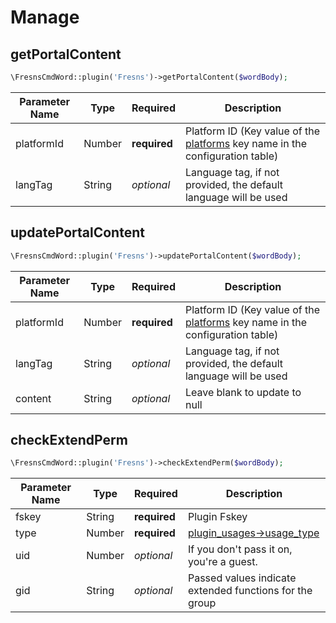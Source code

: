 # Manage

## getPortalContent

```php
\FresnsCmdWord::plugin('Fresns')->getPortalContent($wordBody);
```
| Parameter Name | Type | Required | Description |
| --- | --- | --- | --- |
| platformId | Number | **required** | Platform ID (Key value of the [platforms](../../database/dictionary/platforms.md) key name in the configuration table) |
| langTag | String | *optional* | Language tag, if not provided, the default language will be used |

## updatePortalContent

```php
\FresnsCmdWord::plugin('Fresns')->updatePortalContent($wordBody);
```
| Parameter Name | Type | Required | Description |
| --- | --- | --- | --- |
| platformId | Number | **required** | Platform ID (Key value of the [platforms](../../database/dictionary/platforms.md) key name in the configuration table) |
| langTag | String | *optional* | Language tag, if not provided, the default language will be used |
| content | String | *optional* | Leave blank to update to null |

## checkExtendPerm

```php
\FresnsCmdWord::plugin('Fresns')->checkExtendPerm($wordBody);
```
| Parameter Name | Type | Required | Description |
| --- | --- | --- | --- |
| fskey | String | **required** | Plugin Fskey |
| type | Number | **required** | [plugin_usages->usage_type](../../database/plugins/plugin-usages.md) |
| uid | Number | *optional* | If you don't pass it on, you're a guest. |
| gid | String | *optional* | Passed values indicate extended functions for the group |
